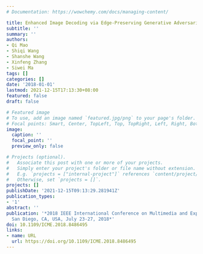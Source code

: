 ```yaml
---
# Documentation: https://wowchemy.com/docs/managing-content/

title: Enhanced Image Decoding via Edge-Preserving Generative Adversarial Networks
subtitle: ''
summary: ''
authors:
- Qi Mao
- Shiqi Wang
- Shanshe Wang
- Xinfeng Zhang
- Siwei Ma
tags: []
categories: []
date: '2018-01-01'
lastmod: 2021-12-15T17:13:30+08:00
featured: false
draft: false

# Featured image
# To use, add an image named `featured.jpg/png` to your page's folder.
# Focal points: Smart, Center, TopLeft, Top, TopRight, Left, Right, BottomLeft, Bottom, BottomRight.
image:
  caption: ''
  focal_point: ''
  preview_only: false

# Projects (optional).
#   Associate this post with one or more of your projects.
#   Simply enter your project's folder or file name without extension.
#   E.g. `projects = ["internal-project"]` references `content/project/deep-learning/index.md`.
#   Otherwise, set `projects = []`.
projects: []
publishDate: '2021-12-15T09:13:29.281941Z'
publication_types:
- '1'
abstract: ''
publication: '*2018 IEEE International Conference on Multimedia and Expo, ICME 2018,
  San Diego, CA, USA, July 23-27, 2018*'
doi: 10.1109/ICME.2018.8486495
links:
- name: URL
  url: https://doi.org/10.1109/ICME.2018.8486495
---
```


